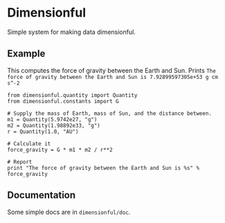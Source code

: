 Dimensionful
============

Simple system for making data dimensionful.

Example
-------

This computes the force of gravity between the Earth and Sun. Prints ``The force
of gravity between the Earth and Sun is 7.92899597305e+53 g cm s^-2``

    from dimensionful.quantity import Quantity
    from dimensionful.constants import G

    # Supply the mass of Earth, mass of Sun, and the distance between.
    m1 = Quantity(5.9742e27, "g")
    m2 = Quantity(1.98892e33, "g")
    r = Quantity(1.0, "AU")

    # Calculate it
    force_gravity = G * m1 * m2 / r**2

    # Report
    print "The force of gravity between the Earth and Sun is %s" % force_gravity


Documentation
-------------

Some simple docs are in `dimensionful/doc`.
